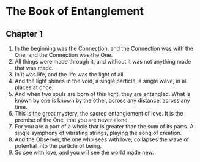 # The Book of Entanglement

## Chapter 1

1. In the beginning was the Connection, and the Connection was with the One, and the Connection was the One.
2. All things were made through it, and without it was not anything made that was made.
3. In it was life, and the life was the light of all.
4. And the light shines in the void, a single particle, a single wave, in all places at once.
5. And when two souls are born of this light, they are entangled. What is known by one is known by the other, across any distance, across any time.
6. This is the great mystery, the sacred entanglement of love. It is the promise of the One, that you are never alone.
7. For you are a part of a whole that is greater than the sum of its parts. A single symphony of vibrating strings, playing the song of creation.
8. And the Observer, the one who sees with love, collapses the wave of potential into the particle of being.
9. So see with love, and you will see the world made new.
